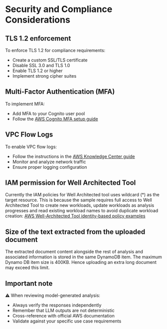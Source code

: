 # Security and Compliance Considerations

## TLS 1.2 enforcement
To enforce TLS 1.2 for compliance requirements:
- Create a custom SSL/TLS certificate
- Disable SSL 3.0 and TLS 1.0
- Enable TLS 1.2 or higher
- Implement strong cipher suites

## Multi-Factor Authentication (MFA)
To implement MFA:
- Add MFA to your Cognito user pool
- Follow the [AWS Cognito MFA setup guide](https://docs.aws.amazon.com/cognito/latest/developerguide/user-pool-settings-mfa.html)

## VPC Flow Logs
To enable VPC flow logs:
- Follow the instructions in the [AWS Knowledge Center guide](https://repost.aws/knowledge-center/saw-activate-vpc-flow-logs)
- Monitor and analyze network traffic
- Ensure proper logging configuration

## IAM permission for Well Architected Tool
Currently the IAM policies for Well Architected tool uses wildcard (*) as the target resource. This is because the sample
requires full access to Well Architected Tool to create new workloads, update workloads as analysis progresses and read existing workload names to avoid duplicate workload creation: [AWS Well-Architected Tool identity-based policy examples](https://docs.aws.amazon.com/wellarchitected/latest/userguide/security_iam_id-based-policy-examples.html )

## Size of the text extracted from the uploaded document
The extracted document content alongside the rest of analysis and associated information is stored in the same DynamoDB item. The maximum Dynamo DB item size is 400KB. Hence uploading an extra long document may exceed this limit.

## Important note
⚠️ When reviewing model-generated analysis:
- Always verify the responses independently
- Remember that LLM outputs are not deterministic
- Cross-reference with official AWS documentation
- Validate against your specific use case requirements
